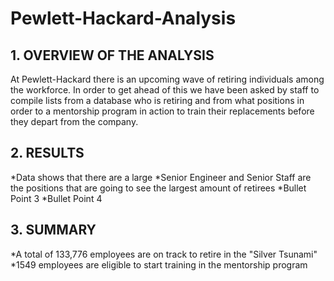 # Pewlett-Hackard-Analysis

## 1. OVERVIEW OF THE ANALYSIS
At Pewlett-Hackard there is an upcoming wave of retiring individuals among the workforce. In order to get ahead of this we have been asked by staff to compile lists from a database who is retiring and from what positions in order to a mentorship program in action to train their replacements before they depart from the company.

## 2. RESULTS
*Data shows that there are a large 
*Senior Engineer and Senior Staff are the positions that are going to see the largest amount of retirees 
*Bullet Point 3
*Bullet Point 4

## 3. SUMMARY
*A total of 133,776 employees are on track to retire in the "Silver Tsunami"
*1549 employees are eligible to start training in the mentorship program

